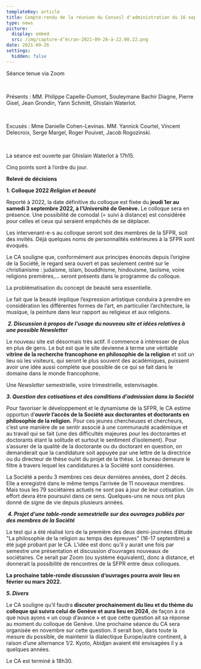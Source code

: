 ```yaml
---
templateKey: article
title: Compte-rendu de la réunion du Conseil d'administration du 16 septembre 2021
type: news
picture:
  display: embed
  src: /img/capture-d’écran-2021-09-26-à-22.08.22.png
date: 2021-09-26
settings:
  hidden: false
---
```

Séance tenue via Zoom

 

Présents : MM. Philippe Capelle-Dumont, Souleymane Bachir Diagne, Pierre Gisel, Jean Grondin, Yann Schmitt, Ghislain Waterlot.

 

Excusés : Mme Danielle Cohen-Levinas. MM. Yannick Courtel, Vincent Delecroix, Serge Margel, Roger Pouivet, Jacob Rogozinski.

 

La séance est ouverte par Ghislain Waterlot à 17h15.

Cinq points sont à l’ordre du jour.

**Relevé de décisions**

**1. Colloque 2022 *Religion et beauté***

Reporté à 2022, la date définitive du colloque est fixée du **jeudi 1er au samedi 3 septembre 2022, à l’Université de Genève.** Le colloque sera en présence. Une possibilité de comodal (= suivi à distance) est considérée pour celles et ceux qui seraient empêchés de se déplacer.

Les intervenant-e-s au colloque seront soit des membres de la SFPR, soit des invités. Déjà quelques noms de personnalités extérieures à la SFPR sont évoqués.

Le CA souligne que, conformément aux principes énoncés depuis l’origine de la Société, le regard sera ouvert et pas seulement centré sur le christianisme : judaïsme, islam, bouddhisme, hindouisme, taoïsme, voire religions premières,… seront présents dans le programme du colloque.

La problématisation du concept de beauté sera essentielle.

Le fait que la beauté implique l’expression artistique conduira à prendre en considération les différentes formes de l’art, en particulier l’architecture, la musique, la peinture dans leur rapport au religieux et aux religions.

 ***2. Discussion à propos de l’usage du nouveau site et idées relatives à une possible Newsletter***

Le nouveau site est désormais très actif. Il commence à intéresser de plus en plus de gens. Le but est que le site devienne à terme une véritable **vitrine de la recherche francophone en philosophie de la religion** et soit un lieu où les visiteurs, qui seront le plus souvent des académiques, puissent avoir une idée aussi complète que possible de ce qui se fait dans le domaine dans le monde francophone.

Une *Newsletter* semestrielle, voire trimestrielle, estenvisagée.

***3. Question des cotisations et des conditions d’admission dans la Société***

Pour favoriser le développement et le dynamisme de la SFPR, le CA estime opportun d’**ouvrir l’accès de la Société aux doctorantes et doctorants en philosophie de la religion.** Pour ces jeunes chercheuses et chercheurs, c’est une manière de se sentir associé à une communauté académique et au travail qui se fait (une des difficultés majeures pour les doctorantes et doctorants étant la solitude et surtout le sentiment d’isolement). Pour s’assurer de la qualité de la doctorante ou du doctorant en question, on demanderait que la candidature soit appuyée par une lettre de la directrice ou du directeur de thèse ou/et du projet de la thèse. Le bureau demeure le filtre à travers lequel les candidatures à la Société sont considérées.

La Société a perdu 3 membres ces deux dernières années, dont 2 décès. Elle a enregistré dans le même temps l’arrivée de 11 nouveaux membres. Mais tous les 79 sociétaires actuels ne sont pas à jour de leur cotisation. Un effort devra être poursuivi dans ce sens. Quelques-uns ne nous ont plus donné de signe de vie depuis plusieurs années.

 ***4. Projet d’une table-ronde semestrielle sur des ouvrages publiés par des membres de la Société***

Le test qui a été réalisé lors de la première des deux demi-journées d’étude "La philosophie de la religion au temps des épreuves" (16-17 septembre) a été jugé probant par le CA. L’idée est donc qu’il y aurait une fois par semestre une présentation et discussion d’ouvrages nouveaux de sociétaires. Ce serait par Zoom (ou système équivalent), donc à distance, et donnerait la possibilité de rencontres de la SFPR entre deux colloques.

**La prochaine table-ronde discussion d’ouvrages pourra avoir lieu en février ou mars 2022.**

***5. Divers***

Le CA souligne qu’il faudra **discuter prochainement du lieu et du thème du colloque qui suivra celui de Genève et aura lieu en 2024**, de façon à ce que nous ayons « un coup d’avance » et que cette question ait sa réponse au moment du colloque de Genève. Une prochaine séance du CA sera organisée en novembre sur cette question. Il serait bon, dans toute la mesure du possible, de maintenir la dialectique Europe/autre continent, à raison d’une alternance 1/2. Kyoto, Abidjan avaient été envisagées il y a quelques années.

Le CA est terminé à 18h30.